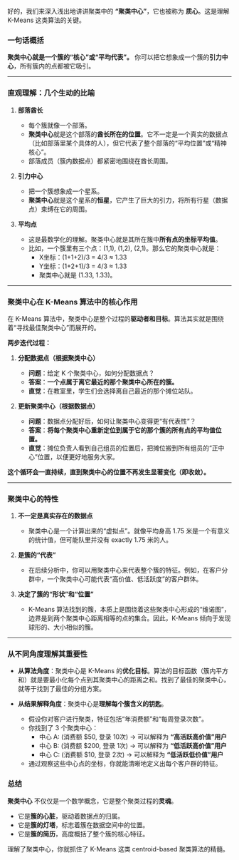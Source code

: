 好的，我们来深入浅出地讲讲聚类中的 **“聚类中心”**，它也被称为 **质心**。这是理解 K-Means 这类算法的关键。

### 一句话概括

**聚类中心就是一个簇的“核心”或“平均代表”。** 你可以把它想象成一个簇的**引力中心**，所有簇内的点都被它吸引。

---

### 直观理解：几个生动的比喻

1.  **部落酋长**
    *   每个簇就像一个部落。
    *   **聚类中心**就是这个部落的**酋长所在的位置**。它不一定是一个真实的数据点（比如部落里某个具体的人），但它代表了整个部落的“平均位置”或“精神核心”。
    *   部落成员（簇内数据点）都紧密地围绕在酋长周围。

2.  **引力中心**
    *   把一个簇想象成一个星系。
    *   **聚类中心**就是这个星系的**恒星**，它产生了巨大的引力，将所有行星（数据点）束缚在它的周围。

3.  **平均点**
    *   这是最数学化的理解。聚类中心就是其所在簇中**所有点的坐标平均值**。
    *   比如，一个簇里有三个点：(1,1), (1,2), (2,1)。那么它的聚类中心就是：
        *   X坐标：(1+1+2)/3 = 4/3 ≈ 1.33
        *   Y坐标：(1+2+1)/3 = 4/3 ≈ 1.33
        *   聚类中心就是 (1.33, 1.33)。

---

### 聚类中心在 K-Means 算法中的核心作用

在 K-Means 算法中，聚类中心是整个过程的**驱动者和目标**。算法其实就是围绕着“寻找最佳聚类中心”而展开的。

**两步迭代过程：**

1.  **分配数据点（根据聚类中心）**
    *   **问题**：给定 K 个聚类中心，如何分配数据点？
    *   **答案**：**一个点属于离它最近的那个聚类中心所在的簇。**
    *   **直觉**：在教室里，学生们会选择离自己最近的那个摊位站队。

2.  **更新聚类中心（根据数据点）**
    *   **问题**：数据点分配好后，如何让聚类中心变得更“有代表性”？
    *   **答案**：**将每个聚类中心重新定位到属于它的那个簇的所有点的平均值位置。**
    *   **直觉**：摊位负责人看到自己组员的位置后，把摊位搬到所有组员的“正中心”位置，以便更好地服务大家。

**这个循环会一直持续，直到聚类中心的位置不再发生显著变化（即收敛）。**

---

### 聚类中心的特性

1.  **不一定是真实存在的数据点**
    *   聚类中心是一个计算出来的“虚拟点”。就像平均身高 1.75 米是一个有意义的统计值，但可能队里并没有 exactly 1.75 米的人。

2.  **是簇的“代表”**
    *   在后续分析中，你可以用聚类中心来代表整个簇的特征。例如，在客户分群中，一个聚类中心可能代表“高价值、低活跃度”的客户群体。

3.  **决定了簇的“形状”和“位置”**
    *   K-Means 算法找到的簇，本质上是围绕着这些聚类中心形成的“维诺图”，边界是到两个聚类中心距离相等的点的集合。因此，K-Means 倾向于发现球形的、大小相似的簇。

---

### 从不同角度理解其重要性

*   **从算法角度**：聚类中心是 K-Means 的**优化目标**。算法的目标函数（簇内平方和）就是要最小化每个点到其聚类中心的距离之和。找到了最佳的聚类中心，就等于找到了最佳的分组方案。

*   **从结果解释角度**：聚类中心是**理解每个簇含义的钥匙**。
    *   假设你对客户进行聚类，特征包括“年消费额”和“每周登录次数”。
    *   你找到了 3 个聚类中心：
        *   中心 A: (消费额 $50, 登录 10次) -> 可以解释为 **“高活跃高价值”用户**
        *   中心 B: (消费额 $200, 登录 1次) -> 可以解释为 **“低活跃高价值”用户**
        *   中心 C: (消费额 $10, 登录 2次) -> 可以解释为 **“低活跃低价值”用户**
    *   通过观察这些中心点的坐标，你就能清晰地定义出每个客户群的特征。

### 总结

**聚类中心** 不仅仅是一个数学概念，它是整个聚类过程的**灵魂**。

*   它是**簇的心脏**，驱动着数据点的归属。
*   它是**簇的灯塔**，标志着簇在数据空间中的位置。
*   它是**簇的简历**，高度概括了整个簇的核心特征。

理解了聚类中心，你就抓住了 K-Means 这类 centroid-based 聚类算法的精髓。
